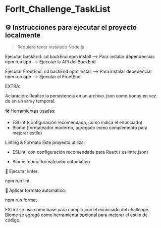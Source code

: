 # ForIt_Challenge_TaskList

## ⚙️ Instrucciones para ejecutar el proyecto localmente

> Requiere tener instalado Node.js

Ejecutar backEnd:
 cd backEnd
 npm install --> Para instalar dependencias
 npm run app --> Ejecutar la API del BackEnd

Ejecutar FrontEnd:
 cd backEnd
 npm install --> Para instalar depedenciar
 npm run app --> Ejecutar el FrontEnd


EXTRA:

Aclaración:
Realizo la persistencia en un archivo .json como bonus en vez de en un array temporal.

🛠 Herramientas usadas:
- ESLint (configuración recomendada, como indica el enunciado)
- Biome (formateador moderno, agregado como complemento para mejorar estilo)

Linting & Formato
Este proyecto utiliza:

* ESLint, con configuración recomendada para React (.eslintrc.json)

* Biome, como formateador automático


🧪 Ejecutar linter:

npm run lint

🧼 Aplicar formato automático:

npm run format

ESLint se usa como base para cumplir con el enunciado del challenge. Biome se agregó como herramienta opcional para mejorar el estilo de código.
